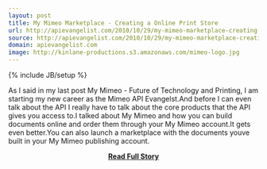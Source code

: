 ```yaml
---
layout: post
title: My Mimeo Marketplace - Creating a Online Print Store
url: http://apievangelist.com/2010/10/29/my-mimeo-marketplace-creating-a-online-print-store/
source: http://apievangelist.com/2010/10/29/my-mimeo-marketplace-creating-a-online-print-store/
domain: apievangelist.com
image: http://kinlane-productions.s3.amazonaws.com/mimeo-logo.jpg
---
```

{% include JB/setup %}<p>As I said in my last post My Mimeo - Future of Technology and Printing, I am starting my new career as the Mimeo API Evangelst.And before I can even talk about the API I really have to talk about the core products that the API gives you access to.I talked about My Mimeo and how you can build documents online and order them through your My Mimeo account.It gets even better.You can also launch a marketplace with the documents youve built in your My Mimeo publishing account.</p>
<center><p><a href="http://apievangelist.com/2010/10/29/my-mimeo-marketplace-creating-a-online-print-store/" style='padding:25px; font-sze:18px; font-weight: bold;'>Read Full Story</a></p></center>
